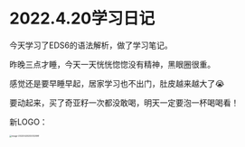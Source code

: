 # 2022.4.20学习日记

今天学习了EDS6的语法解析，做了学习笔记。

昨晚三点才睡，今天一天恍恍惚惚没有精神，黑眼圈很重。

感觉还是要早睡早起，居家学习也不出门，肚皮越来越大了😭

要动起来，买了奇亚籽一次都没敢喝，明天一定要泡一杯喝喝看！

新LOGO：

<img src="https://ypyun-cdn.u1n1.com/img/picgo/2022/04/20/20220420232032.png" alt="image-20220420232032098" style="zoom:25%;" />